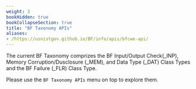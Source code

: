 ```yaml
---
weight: 3
bookHidden: true
bookCollapseSection: true
title: "BF Taxonomy APIs"
aliases:
- /https://usnistgov.github.io/BF/info/apis/bfcwe-api/
---
```


<!-- Google tag (gtag.js) -->
<script async src="https://www.googletagmanager.com/gtag/js?id=G-PJ364XPP9F"></script>
<script>
  window.dataLayer = window.dataLayer || [];
  function gtag(){dataLayer.push(arguments);}
  gtag('js', new Date());

  gtag('config', 'G-PJ364XPP9F');
</script>

The current BF Taxonomy comprizes the BF Input/Output Check(_INP), Memory Corruption/Dusclosure (_MEM), and Data Type (_DAT) Class Types and the BF Failure (_FLR) Class Type.

Please use the `BF Taxonomy APIs` menu on top to explore them.